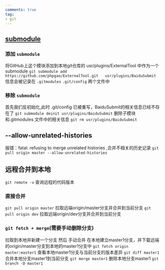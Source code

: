 ```yaml
---
comments: true
tag: 
- git
---
```

## [submodule](https://blog.phpgao.com/git_submodule.html)
###  添加 `submodule`
将GitHub上这个模块添加到本地git仓库的 usr/plugins/ExternalTool 中作为一个submodule
`git submodule add https://github.com/phpgao/ExternalTool.git   usr/plugins/BaiduSubmit`
信息会被记录在 `.gitmodules` `.git/config` 两个文件中
### 移除 `submodule`
首先我们反初始化,此时 .git/config 已被重写，BaiduSubmit的相关信息已经不存在了
`git submodule deinit usr/plugins/BaiduSubmit`
删除子模块和.gitmodules 文件中的相关信息
`git rm usr/plugins/BaiduSubmit`
## --allow-unrelated-histories
报错：fatal: refusing to merge unrelated histories ,合并不相关的历史记录
`git pull origin master --allow-unrelated-histories`
## 远程合并到本地
`git remote -v`     查询远程的代码版本
### 直接合并
`git pull origin master` 拉取远端origin/master分支并合并到当前分支
`git pull origin dev` 拉取远端origin/dev分支并合并到当前分支
### `git fetch + merge`(需要手动删除分支)
拉取到本地并新建一个分支 然后 手动合并
在本地建立master1分支，并下载远端的origin/master分支到本地的master1分支中
`git fetch origin master:master1`
查看本地master1分支与当前分支的版本差异
`git diff master1`
合并本地分支master1到当前分支
`git merge master1`
删除本地分支master1
`git branch -D master1`